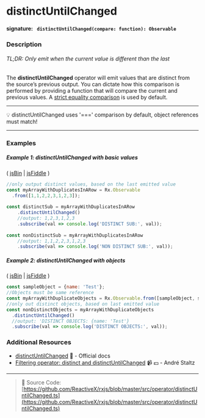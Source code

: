 # distinctUntilChanged
#### signature: ` distinctUntilChanged(compare: function): Observable`

### Description

###### TL;DR: Only emit when the current value is different than the last

The **distinctUntilChanged** operator will emit values that are distinct from the source’s previous output. You can 
dictate how this comparison is performed by providing a function that will compare the current and previous values. 
A [strict equality comparison](https://developer.mozilla.org/en-US/docs/Web/JavaScript/Equality_comparisons_and_sameness) is used by default.

---
:bulb:  distinctUntilChanged uses '===' comparison by default, object references must match!

---

### Examples

##### Example 1: distinctUntilChanged with basic values

( [jsBin](http://jsbin.com/qoyoxeheva/1/edit?js,console) | [jsFiddle](https://jsfiddle.net/btroncone/xc2vzct7/) )

```js
//only output distinct values, based on the last emitted value
const myArrayWithDuplicatesInARow = Rx.Observable
  .from([1,1,2,2,3,1,2,3]);
  
const distinctSub = myArrayWithDuplicatesInARow
	.distinctUntilChanged()
  	//output: 1,2,3,1,2,3
	.subscribe(val => console.log('DISTINCT SUB:', val));
  
const nonDistinctSub = myArrayWithDuplicatesInARow
	//output: 1,1,2,2,3,1,2,3
	.subscribe(val => console.log('NON DISTINCT SUB:', val));
```

##### Example 2: distinctUntilChanged with objects

( [jsBin](http://jsbin.com/mexocipave/1/edit?js,console) | [jsFiddle](https://jsfiddle.net/btroncone/t4ava5b4/) )

```js
const sampleObject = {name: 'Test'};
//Objects must be same reference
const myArrayWithDuplicateObjects = Rx.Observable.from([sampleObject, sampleObject, sampleObject]);
//only out distinct objects, based on last emitted value
const nonDistinctObjects = myArrayWithDuplicateObjects
  .distinctUntilChanged()
  //output: 'DISTINCT OBJECTS: {name: 'Test'}
  .subscribe(val => console.log('DISTINCT OBJECTS:', val));
```


### Additional Resources
* [distinctUntilChanged](http://reactivex.io/rxjs/class/es6/Observable.js~Observable.html#instance-method-distinctUntilChanged) :newspaper: - Official docs
* [Filtering operator: distinct and distinctUntilChanged](https://egghead.io/lessons/rxjs-filtering-operators-distinct-and-distinctuntilchanged?course=rxjs-beyond-the-basics-operators-in-depth) :video_camera: :dollar: - André Staltz

---
> :file_folder: Source Code:  [https://github.com/ReactiveX/rxjs/blob/master/src/operator/distinctUntilChanged.ts](https://github.com/ReactiveX/rxjs/blob/master/src/operator/distinctUntilChanged.ts)
